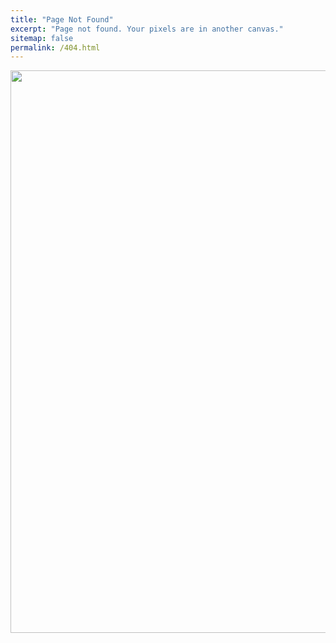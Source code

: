 ```yaml
---
title: "Page Not Found"
excerpt: "Page not found. Your pixels are in another canvas."
sitemap: false
permalink: /404.html
---
```

<center><img src ="https://cdn.mos.cms.futurecdn.net/PuXipAW3AXUzUJ4uYyxPKC-1200-80.jpg" width="1900" height="900"></center>